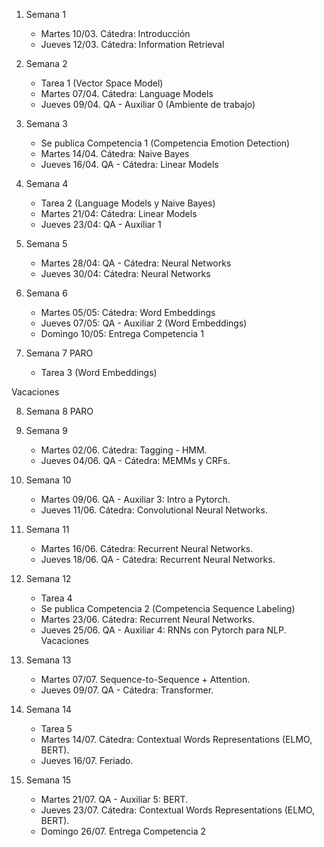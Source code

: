 

1. Semana 1
	
   * Martes 10/03. Cátedra: Introducción
   * Jueves 12/03. Cátedra: Information Retrieval
   
  
   
2. Semana 2
     * Tarea 1 (Vector Space Model)	 	
     * Martes 07/04. Cátedra: Language Models
     * Jueves 09/04.  QA - Auxiliar 0  (Ambiente de trabajo)  
 


3. Semana 3
    * Se publica Competencia 1 (Competencia Emotion Detection)
    * Martes 14/04. Cátedra: Naive Bayes
    * Jueves 16/04. QA - Cátedra:  Linear Models

4. Semana 4
     * Tarea 2 (Language Models y Naive Bayes)		
     * Martes 21/04: Cátedra:  Linear Models	 	
     * Jueves 23/04: QA -  Auxiliar 1
   

5. Semana 5

     * Martes 28/04: QA - Cátedra:  Neural Networks
     * Jueves 30/04: Cátedra: Neural Networks


6. Semana 6

     * Martes 05/05:  Cátedra: Word Embeddings 
     * Jueves 07/05:  QA - Auxiliar 2 (Word Embeddings) 
     * Domingo 10/05: Entrega Competencia 1

7. Semana 7
PARO
     * Tarea 3 (Word Embeddings)

Vacaciones

8. Semana 8
PARO


9. Semana 9
     * Martes 02/06. Cátedra:  Tagging - HMM.  
     * Jueves 04/06.  QA - Cátedra:  MEMMs y CRFs.  


10. Semana 10
      * Martes 09/06.   QA - Auxiliar 3: Intro a Pytorch.    
      * Jueves 11/06.  Cátedra: Convolutional Neural Networks.    
      
11. Semana 11
      * Martes 16/06.  Cátedra:  Recurrent Neural Networks.   
      * Jueves 18/06.  QA - Cátedra:  Recurrent Neural Networks. 

12. Semana 12
      * Tarea 4 
      * Se publica Competencia 2 (Competencia Sequence Labeling) 
      * Martes 23/06.  Cátedra: Recurrent Neural Networks.               
      * Jueves 25/06. QA - Auxiliar 4: RNNs con Pytorch para NLP.  
Vacaciones

13. Semana 13

      * Martes 07/07. Sequence-to-Sequence + Attention. 
      * Jueves 09/07. QA -  Cátedra: Transformer.     


14. Semana 14
      * Tarea 5 
      * Martes 14/07. Cátedra: Contextual Words Representations (ELMO, BERT).     
      * Jueves 16/07. Feriado.


15. Semana 15

      * Martes 21/07. QA - Auxiliar 5: BERT.  
      * Jueves 23/07. Cátedra: Contextual Words Representations (ELMO, BERT).      
      * Domingo 26/07. Entrega Competencia 2      
       


